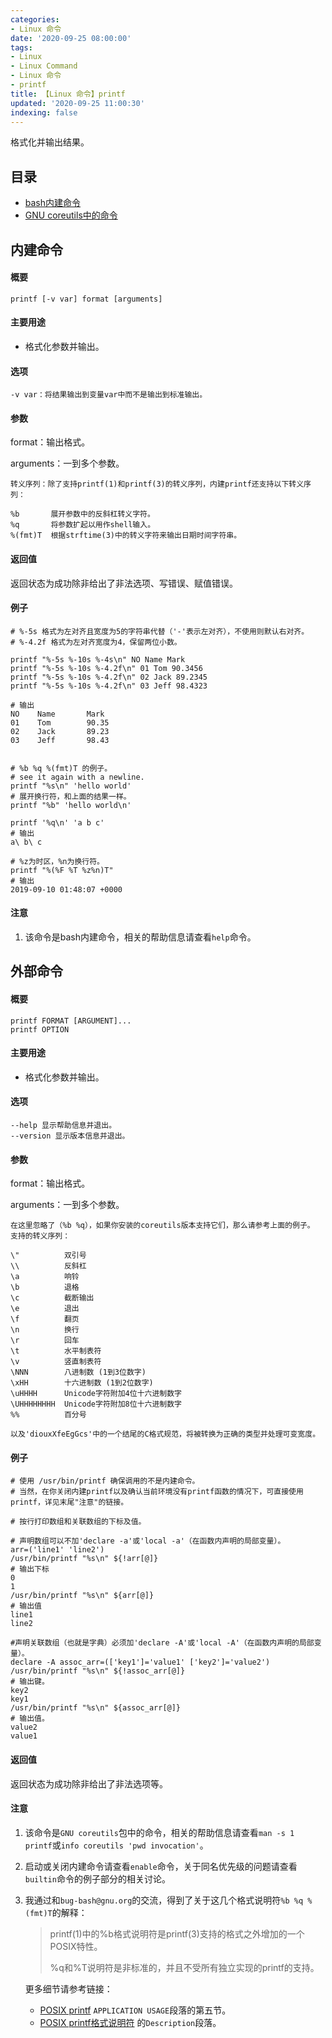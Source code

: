 ```yaml
---
categories:
- Linux 命令
date: '2020-09-25 08:00:00'
tags:
- Linux
- Linux Command
- Linux 命令
- printf
title: 【Linux 命令】printf
updated: '2020-09-25 11:00:30'
indexing: false
---
```


格式化并输出结果。

## 目录

- [bash内建命令](#内建命令)
- [GNU coreutils中的命令](#外部命令)

## 内建命令

#### 概要

```shell
printf [-v var] format [arguments]
```

#### 主要用途

- 格式化参数并输出。

#### 选项

```shell
-v var：将结果输出到变量var中而不是输出到标准输出。
```

#### 参数

format：输出格式。

arguments：一到多个参数。

```shell
转义序列：除了支持printf(1)和printf(3)的转义序列，内建printf还支持以下转义序列：

%b       展开参数中的反斜杠转义字符。
%q       将参数扩起以用作shell输入。
%(fmt)T  根据strftime(3)中的转义字符来输出日期时间字符串。
```

#### 返回值

返回状态为成功除非给出了非法选项、写错误、赋值错误。

#### 例子

```shell
# %-5s 格式为左对齐且宽度为5的字符串代替（'-'表示左对齐），不使用则默认右对齐。
# %-4.2f 格式为左对齐宽度为4，保留两位小数。

printf "%-5s %-10s %-4s\n" NO Name Mark
printf "%-5s %-10s %-4.2f\n" 01 Tom 90.3456
printf "%-5s %-10s %-4.2f\n" 02 Jack 89.2345
printf "%-5s %-10s %-4.2f\n" 03 Jeff 98.4323

# 输出
NO    Name       Mark
01    Tom        90.35
02    Jack       89.23
03    Jeff       98.43


# %b %q %(fmt)T 的例子。
# see it again with a newline.
printf "%s\n" 'hello world'
# 展开换行符，和上面的结果一样。
printf "%b" 'hello world\n'

printf '%q\n' 'a b c'
# 输出
a\ b\ c

# %z为时区，%n为换行符。
printf "%(%F %T %z%n)T"
# 输出
2019-09-10 01:48:07 +0000
```

#### 注意

1. 该命令是bash内建命令，相关的帮助信息请查看`help`命令。


## 外部命令

#### 概要

```shell
printf FORMAT [ARGUMENT]...
printf OPTION
```

#### 主要用途

- 格式化参数并输出。


#### 选项

```shell
--help 显示帮助信息并退出。
--version 显示版本信息并退出。
```

#### 参数

format：输出格式。

arguments：一到多个参数。

```shell
在这里忽略了（%b %q），如果你安装的coreutils版本支持它们，那么请参考上面的例子。
支持的转义序列：

\"          双引号
\\          反斜杠
\a          响铃
\b          退格
\c          截断输出
\e          退出
\f          翻页
\n          换行
\r          回车
\t          水平制表符
\v          竖直制表符
\NNN        八进制数 (1到3位数字)
\xHH        十六进制数 (1到2位数字)
\uHHHH      Unicode字符附加4位十六进制数字
\UHHHHHHHH  Unicode字符附加8位十六进制数字
%%          百分号

以及'diouxXfeEgGcs'中的一个结尾的C格式规范，将被转换为正确的类型并处理可变宽度。
```

#### 例子

```shell
# 使用 /usr/bin/printf 确保调用的不是内建命令。
# 当然，在你关闭内建printf以及确认当前环境没有printf函数的情况下，可直接使用printf，详见末尾"注意"的链接。

# 按行打印数组和关联数组的下标及值。

# 声明数组可以不加'declare -a'或'local -a'（在函数内声明的局部变量）。
arr=('line1' 'line2')
/usr/bin/printf "%s\n" ${!arr[@]}
# 输出下标
0
1
/usr/bin/printf "%s\n" ${arr[@]}
# 输出值
line1
line2

#声明关联数组（也就是字典）必须加'declare -A'或'local -A'（在函数内声明的局部变量）。
declare -A assoc_arr=(['key1']='value1' ['key2']='value2')
/usr/bin/printf "%s\n" ${!assoc_arr[@]}
# 输出键。
key2
key1
/usr/bin/printf "%s\n" ${assoc_arr[@]}
# 输出值。
value2
value1
```

#### 返回值

返回状态为成功除非给出了非法选项等。

#### 注意

1. 该命令是`GNU coreutils`包中的命令，相关的帮助信息请查看`man -s 1 printf`或`info coreutils 'pwd invocation'`。

2. 启动或关闭内建命令请查看`enable`命令，关于同名优先级的问题请查看`builtin`命令的例子部分的相关讨论。

3. 我通过和`bug-bash@gnu.org`的交流，得到了关于这几个格式说明符`%b %q %(fmt)T`的解释：
   > printf(1)中的%b格式说明符是printf(3)支持的格式之外增加的一个POSIX特性。
   >
   > %q和%T说明符是非标准的，并且不受所有独立实现的printf的支持。
   
   更多细节请参考链接：
   - [POSIX printf](https://pubs.opengroup.org/onlinepubs/9699919799/utilities/printf.html)
   `APPLICATION USAGE`段落的第五节。
   - [POSIX printf格式说明符](https://pubs.opengroup.org/onlinepubs/9699919799/functions/printf.html)
   的`Description`段落。

<!-- Linux命令行搜索引擎：https://jaywcjlove.github.io/linux-command/ -->
